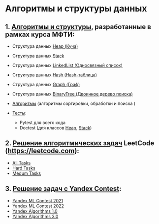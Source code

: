 # Алгоритмы и структуры данных

## 1. [Алгоритмы и структуры](mipt_lections/mipt_lections/), разработанные в рамках курса МФТИ:
- Структура данных [Heap (Куча)](mipt_lections/mipt_lections/heap)
- Структура данных [Stack](mipt_lections/mipt_lections/stack)
- Структура данных [LinkedList (Односвязный список)](mipt_lections/mipt_lections/hash/linkedlist.py)
- Структура данных [Hash (Hash-таблица)](mipt_lections/mipt_lections/hash/hash.py)
- Структура данных [Graph (Граф)](mipt_lections/mipt_lections/graph/graph.py)
- Структура данных [BinaryTree (Двоичное дерево поиска)](mipt_lections/mipt_lections/graph/binary_search_tree.py)

- [Алгоритмы](mipt_lections/mipt_lections/) (алгоритмы сортировки, обработки и поиска ) 
- [Тесты](mipt_lections/tests):
    - Pytest для всего кода
    - Doctest (для классов [Heap](mipt_lections/mipt_lections/heap), [Stack](mipt_lections/mipt_lections/stack))

## 2. [Решение алгоритмических задач](leet_code) LeetCode (https://leetcode.com):
- [All Tasks](leet_code/)
- [Hard Tasks](leet_code/hard_tasks)
- [Medum Tasks](leet_code/medium_tasks) 

## 3. [Решение задач с Yandex Contest](../../Yandex_Contest):
- [Yandex ML Contest 2021](../../Yandex_Contest/ML_Contest_2021)
- [Yandex ML Contest 2022](../../Yandex_Contest/ML_Contest_2022)
- [Yandex Algorithms 1.0](../../Yandex_Contest/Yandex_Algorithms_1_0)
- [Yandex Algorithms 3.0](../../Yandex_Contest/Yandex_Algorithms_3_0)